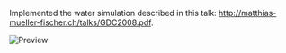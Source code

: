 Implemented the water simulation described in this talk: http://matthias-mueller-fischer.ch/talks/GDC2008.pdf.

![Preview](https://github.com/mgerdes/water-simulation/raw/master/preview.gif)
